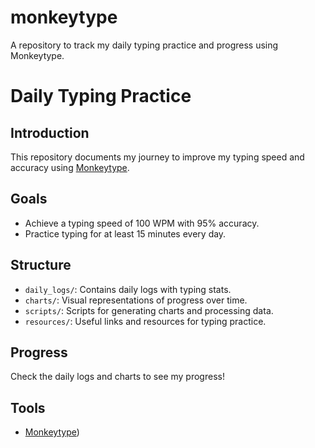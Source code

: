 # monkeytype
A repository to track my daily typing practice and progress using Monkeytype.

# Daily Typing Practice

## Introduction

This repository documents my journey to improve my typing speed and accuracy using [Monkeytype](https://monkeytype.com).

## Goals

- Achieve a typing speed of 100 WPM with 95% accuracy.
- Practice typing for at least 15 minutes every day.

## Structure

- `daily_logs/`: Contains daily logs with typing stats.
- `charts/`: Visual representations of progress over time.
- `scripts/`: Scripts for generating charts and processing data.
- `resources/`: Useful links and resources for typing practice.

## Progress

Check the daily logs and charts to see my progress!

## Tools

- [Monkeytype](https://monkeytype.com/profile/shravangajula))
